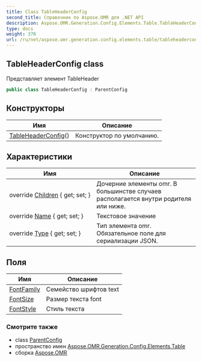 ```yaml
---
title: Class TableHeaderConfig
second_title: Справочник по Aspose.OMR для .NET API
description: Aspose.OMR.Generation.Config.Elements.Table.TableHeaderConfig сорт. Представляет элемент TableHeader
type: docs
weight: 370
url: /ru/net/aspose.omr.generation.config.elements.table/tableheaderconfig/
---
```

## TableHeaderConfig class

Представляет элемент TableHeader

```csharp
public class TableHeaderConfig : ParentConfig
```

## Конструкторы

| Имя | Описание |
| --- | --- |
| [TableHeaderConfig](tableheaderconfig/)() | Конструктор по умолчанию. |

## Характеристики

| Имя | Описание |
| --- | --- |
| override [Children](../../aspose.omr.generation.config.elements.table/tableheaderconfig/children/) { get; set; } | Дочерние элементы omr. В большинстве случаев располагается внутри родителя или ниже. |
| override [Name](../../aspose.omr.generation.config.elements.table/tableheaderconfig/name/) { get; set; } | Текстовое значение |
| override [Type](../../aspose.omr.generation.config.elements.table/tableheaderconfig/type/) { get; set; } | Тип элемента omr. Обязательное поле для сериализации JSON. |

## Поля

| Имя | Описание |
| --- | --- |
| [FontFamily](../../aspose.omr.generation.config.elements.table/tableheaderconfig/fontfamily/) | Семейство шрифтов text |
| [FontSize](../../aspose.omr.generation.config.elements.table/tableheaderconfig/fontsize/) | Размер текста font |
| [FontStyle](../../aspose.omr.generation.config.elements.table/tableheaderconfig/fontstyle/) | Стиль текста |

### Смотрите также

* class [ParentConfig](../../aspose.omr.generation.config/parentconfig/)
* пространство имен [Aspose.OMR.Generation.Config.Elements.Table](../../aspose.omr.generation.config.elements.table/)
* сборка [Aspose.OMR](../../)


